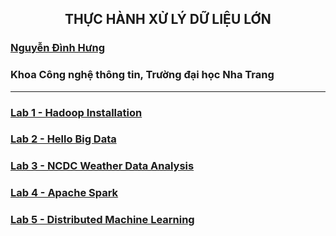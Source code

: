<h2 align="center"> THỰC HÀNH XỬ LÝ DỮ LIỆU LỚN </h2>

### [Nguyễn Đình Hưng](https://nd-hung.github.io/)
### Khoa Công nghệ thông tin, Trường đại học Nha Trang
---

### [Lab 1 - Hadoop Installation](https://github.com/nd-hung/Big-Data/tree/main/Lab1_Hadoop_Installation)
### [Lab 2 - Hello Big Data](https://github.com/nd-hung/Big-Data/tree/main/Lab2_WordCount)
### [Lab 3 - NCDC Weather Data Analysis](https://github.com/nd-hung/Big-Data/tree/main/Lab3_NCDC_WeatherData)
### [Lab 4 - Apache Spark](https://github.com/nd-hung/Big-Data/tree/main/Lab4_Spark)
### [Lab 5 - Distributed Machine Learning](https://github.com/nd-hung/Big-Data/tree/main/Lab5_DistributedMachineLearning)
